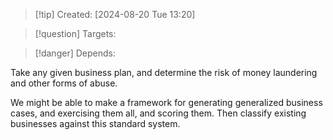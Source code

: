 
>[!tip] Created: [2024-08-20 Tue 13:20]

>[!question] Targets: 

>[!danger] Depends: 

Take any given business plan, and determine the risk of money laundering and other forms of abuse.

We might be able to make a framework for generating generalized business cases, and exercising them all, and scoring them.  Then classify existing businesses against this standard system.